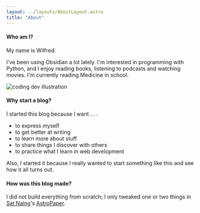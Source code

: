 ```yaml
---
layout: ../layouts/AboutLayout.astro
title: "About"
---
```

#### Who am I?

My name is Wilfred.

I've been using Obsidian a lot lately. I'm interested in programming with Python, and I enjoy reading books, listening to podcasts and watching movies. 
I'm currently reading Medicine in school.


<div>
  <img src="/assets/dev.svg" class="sm:w-1/2 mx-auto" alt="coding dev illustration">
</div>


#### Why start a blog?

I started this blog because I want . . .
  - to express myself 
  - to get better at writing
  -  to learn more about stuff
  -  to share things I discover with others
  -  to practice what I learn in web development
  

Also, I started it because I really wanted to start something like this and see how it all turns out.





#### How was this blog made?

I did not build everything from scratch; I only tweaked one or two things in [Sat Naing](https://github.com/satnaing)'s [AstroPaper](https://astro.build/themes/details/astro-paper/).